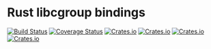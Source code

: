 # Rust libcgroup bindings

[![Build Status](https://travis-ci.org/jimmidyson/rust-libcgroup.svg?branch=master)](https://travis-ci.org/jimmidyson/rust-libcgroup)
[![Coverage Status](https://coveralls.io/repos/github/jimmidyson/rust-libcgroup/badge.svg?branch=master)](https://coveralls.io/github/jimmidyson/rust-libcgroup?branch=master)
[![Crates.io](https://img.shields.io/crates/l/libcgroup.svg?maxAge=2592000)](https://github.com/jimmidyson/rust-libcgroup/blob/master/libcgroup/LICENSE-APACHE)
[![Crates.io](https://img.shields.io/crates/v/libcgroup.svg?maxAge=2592000)](https://crates.io/crates/libcgroup)
[![Crates.io](https://img.shields.io/crates/d/libcgroup.svg?maxAge=2592000)](https://crates.io/crates/libcgroup)
[![Crates.io](https://img.shields.io/crates/dv/libcgroup.svg?maxAge=2592000)](https://crates.io/crates/libcgroup)

